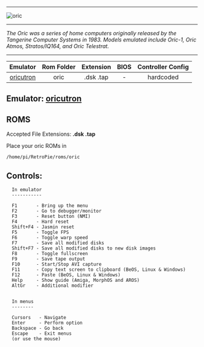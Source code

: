 ***
![oric](https://cloud.githubusercontent.com/assets/10035308/15935500/afacfd8e-2e24-11e6-9c78-ef2b60a4f8e1.png)

***
_The Oric was a series of home computers originally released by the Tangerine Computer Systems in 1983. Models emulated include Oric-1, Oric Atmos, Stratos/IQ164, and Oric Telestrat._
*** 

| Emulator | Rom Folder | Extension | BIOS |  Controller Config |
| :---: | :---: | :---: | :---: | :---: |
| [oricutron](https://github.com/pete-gordon/oricutron) | oric  | .dsk .tap | -| hardcoded |

## Emulator: [oricutron](https://github.com/pete-gordon/oricutron)

## ROMS
Accepted File Extensions: **.dsk .tap**

Place your oric ROMs in
```
/home/pi/RetroPie/roms/oric
```

## Controls:

```
  In emulator
  -----------

  F1       - Bring up the menu
  F2       - Go to debugger/monitor
  F3       - Reset button (NMI)
  F4       - Hard reset
  Shift+F4 - Jasmin reset
  F5       - Toggle FPS
  F6       - Toggle warp speed
  F7       - Save all modified disks
  Shift+F7 - Save all modified disks to new disk images
  F8       - Toggle fullscreen
  F9       - Save tape output
  F10      - Start/Stop AVI capture
  F11      - Copy text screen to clipboard (BeOS, Linux & Windows)
  F12      - Paste (BeOS, Linux & Windows)
  Help     - Show guide (Amiga, MorphOS and AROS)
  AltGr    - Additional modifier


  In menus
  --------

  Cursors   - Navigate
  Enter     - Perform option
  Backspace - Go back
  Escape    - Exit menus
  (or use the mouse)
```